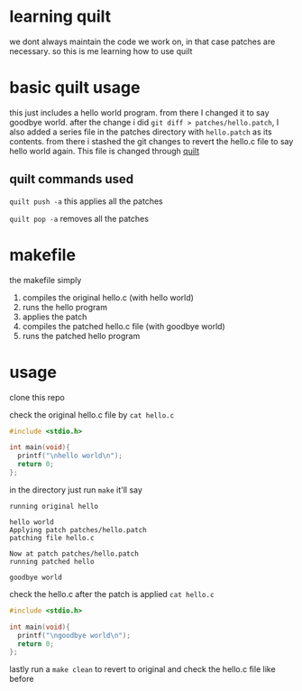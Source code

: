 # learning quilt

we dont always maintain the code we work on, in that case patches are necessary. so this is me learning how to use quilt

# basic quilt usage

this just includes a hello world program. from there I changed it to say goodbye world. after the change i did `git diff > patches/hello.patch`, I also added a series file in the patches directory with `hello.patch` as its contents. from there i stashed the git changes to revert the hello.c file to say hello world again. This file is changed through [quilt](https://en.wikipedia.org/wiki/Quilt_(software))

## quilt commands used

`quilt push -a` this applies all the patches

`quilt pop -a` removes all the patches 

# makefile
the makefile simply 
1. compiles the original hello.c (with hello world) 
2. runs the hello program
3. applies the patch
4. compiles the patched hello.c file (with goodbye world)
5. runs the patched hello program

# usage
clone this repo

check the original hello.c file by `cat hello.c`
```c
#include <stdio.h>

int main(void){
  printf("\nhello world\n");
  return 0;
};
```

in the directory just run `make` it'll say
```terminal
running original hello

hello world
Applying patch patches/hello.patch
patching file hello.c

Now at patch patches/hello.patch
running patched hello

goodbye world
```
check the hello.c after the patch is applied `cat hello.c`
```c
#include <stdio.h>

int main(void){
  printf("\ngoodbye world\n");
  return 0;
};
```

lastly run a `make clean` to revert to original and check the hello.c file like before
